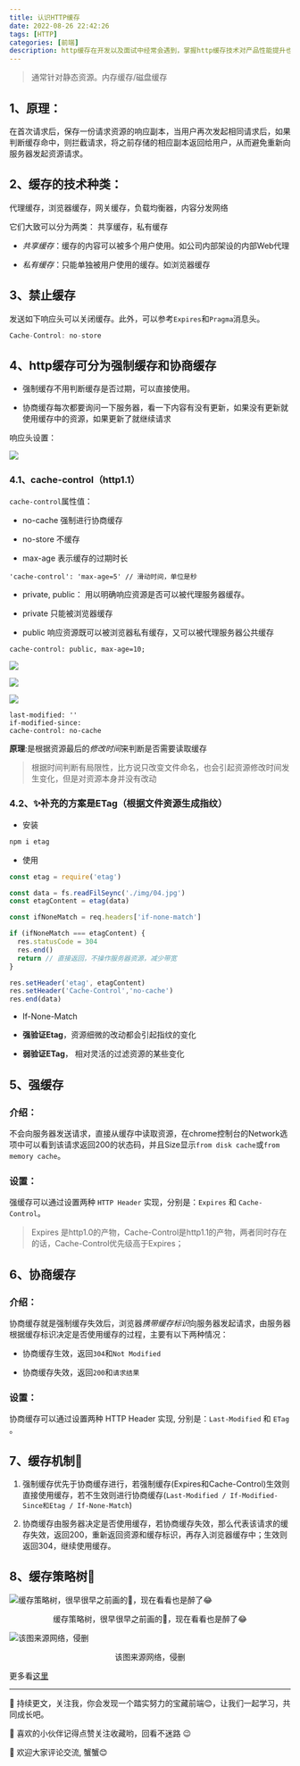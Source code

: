 ```yaml
---
title: 认识HTTP缓存
date: 2022-08-26 22:42:26
tags: [HTTP]
categories: [前端]
description: http缓存在开发以及面试中经常会遇到，掌握http缓存技术对产品性能提升也有很大帮助。本片讲解缓存的技术、种类和机制，快在项目中运用起来吧。
---
```


> 通常针对静态资源。内存缓存/磁盘缓存

## 1、原理：

在首次请求后，保存一份请求资源的响应副本，当用户再次发起相同请求后，如果判断缓存命中，则拦截请求，将之前存储的相应副本返回给用户，从而避免重新向服务器发起资源请求。

## 2、缓存的技术种类：

代理缓存，浏览器缓存，网关缓存，负载均衡器，内容分发网络

它们大致可以分为两类： 共享缓存，私有缓存

- *共享缓存*：缓存的内容可以被多个用户使用。如公司内部架设的内部Web代理

- *私有缓存*：只能单独被用户使用的缓存。如浏览器缓存

## 3、禁止缓存

发送如下响应头可以关闭缓存。此外，可以参考`Expires`和`Pragma`消息头。

```javascript
Cache-Control: no-store
```

## 4、http缓存可分为强制缓存和协商缓存

- 强制缓存不用判断缓存是否过期，可以直接使用。

- 协商缓存每次都要询问一下服务器，看一下内容有没有更新，如果没有更新就使用缓存中的资源，如果更新了就继续请求

响应头设置：

![](https://p3-juejin.byteimg.com/tos-cn-i-k3u1fbpfcp/8eccface9efa421b8430e62444edf4b7~tplv-k3u1fbpfcp-zoom-1.image)


### 4.1、cache-control（http1.1）
`cache-control`属性值：

- no-cache  强制进行协商缓存

- no-store 不缓存

- max-age   表示缓存的过期时长
```
'cache-control': 'max-age=5' // 滑动时间，单位是秒
```

- private, public： 用以明确响应资源是否可以被代理服务器缓存。

- private  只能被浏览器缓存

- public  响应资源既可以被浏览器私有缓存，又可以被代理服务器公共缓存

```
cache-control: public, max-age=10;
```

![](https://p3-juejin.byteimg.com/tos-cn-i-k3u1fbpfcp/4e506a323ebc49449aa316ff302b2116~tplv-k3u1fbpfcp-zoom-1.image)

![](https://p3-juejin.byteimg.com/tos-cn-i-k3u1fbpfcp/ab505a1c9bde44c2a1d3d9ae05bc2266~tplv-k3u1fbpfcp-zoom-1.image)

![](https://p3-juejin.byteimg.com/tos-cn-i-k3u1fbpfcp/483abb75d50347a081dd4cb7562d6817~tplv-k3u1fbpfcp-zoom-1.image)

```
last-modified: ''
if-modified-since:
cache-control: no-cache
```
**原理**:是根据资源最后的*修改时间*来判断是否需要读取缓存

> 根据时间判断有局限性，比方说只改变文件命名，也会引起资源修改时间发生变化，但是对资源本身并没有改动

### 4.2、✨补充的方案是**ETag**（根据文件资源生成指纹）

- 安装
```bash
npm i etag
```

- 使用

```js
const etag = require('etag')

const data = fs.readFilSeync('./img/04.jpg')
const etagContent = etag(data)

const ifNoneMatch = req.headers['if-none-match']

if (ifNoneMatch === etagContent) {
  res.statusCode = 304
  res.end()
  return // 直接返回，不操作服务器资源，减少带宽
}

res.setHeader('etag', etagContent)
res.setHeader('Cache-Control','no-cache')
res.end(data)
```

- If-None-Match

- **强验证Etag**，资源细微的改动都会引起指纹的变化

- **弱验证ETag**， 相对灵活的过滤资源的某些变化

## 5、强缓存

### 介绍：

不会向服务器发送请求，直接从缓存中读取资源，在chrome控制台的Network选项中可以看到该请求返回200的状态码，并且Size显示`from disk cache`或`from memory cache`。

### 设置：

强缓存可以通过设置两种 `HTTP Header` 实现，分别是：`Expires` 和 `Cache-Control`。

> Expires 是http1.0的产物，Cache-Control是http1.1的产物，两者同时存在的话，Cache-Control优先级高于Expires；

## 6、协商缓存

### 介绍：

协商缓存就是强制缓存失效后，浏览器*携带缓存标识*向服务器发起请求，由服务器根据缓存标识决定是否使用缓存的过程，主要有以下两种情况：

- 协商缓存生效，返回`304`和`Not Modified`

- 协商缓存失效，返回`200`和`请求结果`

### 设置：

协商缓存可以通过设置两种 HTTP Header 实现, 分别是：`Last-Modified` 和 `ETag` 。

## 7、缓存机制🎉

1. 强制缓存优先于协商缓存进行，若强制缓存(Expires和Cache-Control)生效则直接使用缓存，若不生效则进行协商缓存(`Last-Modified / If-Modified-Since和Etag / If-None-Match`)

2. 协商缓存由服务器决定是否使用缓存，若协商缓存失效，那么代表该请求的缓存失效，返回200，重新返回资源和缓存标识，再存入浏览器缓存中；生效则返回304，继续使用缓存。

## 8、缓存策略树🎉

![缓存策略树，很早很早之前画的🤣，现在看看也是醉了😂](https://p3-juejin.byteimg.com/tos-cn-i-k3u1fbpfcp/4b20c21694e940d5acf2b343148bfbbf~tplv-k3u1fbpfcp-zoom-1.image)
<p align=center>缓存策略树，很早很早之前画的🤣，现在看看也是醉了😂</p>

![该图来源网络，侵删](https://p3-juejin.byteimg.com/tos-cn-i-k3u1fbpfcp/cc8e06075df24102b9989fc1ff0eb797~tplv-k3u1fbpfcp-zoom-1.image)
<p align=center>该图来源网络，侵删</p>

更多看[这里](https://developer.mozilla.org/zh-CN/docs/Web/HTTP/Caching)

---

🌹 持续更文，关注我，你会发现一个踏实努力的宝藏前端😊，让我们一起学习，共同成长吧。

🎉 喜欢的小伙伴记得点赞关注收藏哟，回看不迷路 😉

🎁 欢迎大家评论交流, 蟹蟹😊
